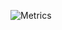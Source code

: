 ![Metrics](https://metrics.lecoq.io/ENGO150?template=classic&isocalendar=1&languages=1&introduction=1&licenses=1&lines=1&traffic=1&projects=1&activity=1&skyline=1&isocalendar.duration=half-year&languages.limit=8&languages.sections=most-used&languages.colors=github&languages.threshold=0%25&languages.indepth=false&languages.recent.load=300&languages.recent.days=14&introduction.title=true&licenses.ratio=false&licenses.legal=true&projects.limit=4&projects.descriptions=false&activity.limit=5&activity.load=300&activity.days=14&activity.filter=all&activity.visibility=all&activity.timestamps=false&skyline.year=current-year&skyline.frames=60&skyline.quality=0.5&skyline.compatibility=false&config.timezone=Europe%2FPrague)
